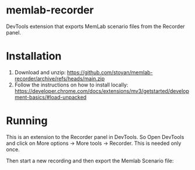 # memlab-recorder
 DevTools extension that exports MemLab scenario files from the Recorder panel.

# Installation

1. Download and unzip: https://github.com/stoyan/memlab-recorder/archive/refs/heads/main.zip
2. Follow the instructions on how to install locally: https://developer.chrome.com/docs/extensions/mv3/getstarted/development-basics/#load-unpacked

# Running

This is an extension to the Recorder panel in DevTools. So Open DevTools and click on More options -> More tools -> Recorder. This is needed only once.

Then start a new recording and then export the Memlab Scenario file:

